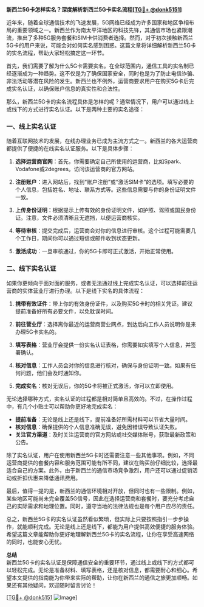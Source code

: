 **新西兰5G卡怎样实名？深度解析新西兰5G卡实名流程[[TG💪+ @donk5151](https://t.me/s/donk5151)]**

近年来，随着全球通信技术的飞速发展，5G网络已经成为许多国家和地区争相布局的重要领域之一。新西兰作为南太平洋地区的科技先锋，其通信市场也紧跟潮流，推出了多种5G服务套餐和SIM卡供消费者选择。然而，对于初次接触新西兰5G卡的用户来说，可能会对如何实名感到困惑。这篇文章将详细解析新西兰5G卡的实名流程，帮助大家轻松搞定这一环节。

首先，我们需要了解为什么5G卡需要实名。在全球范围内，通信工具的实名制已经逐渐成为一种趋势。这不仅是为了确保国家安全，同时也是为了防止电信诈骗、非法活动等潜在风险的发生。新西兰也不例外，运营商要求用户在购买5G卡后完成实名认证，以确保账户信息的真实性和合法性。

那么，新西兰5G卡的实名流程具体是怎样的呢？通常情况下，用户可以通过线上或线下的方式进行实名认证。以下是两种主要的实名途径：

### **一、线上实名认证**
随着互联网技术的发展，在线办理业务已成为主流方式之一。新西兰的各大运营商都提供了便捷的在线实名认证服务。以下是具体步骤：

1. **选择运营商官网**：首先，你需要确定自己所使用的运营商，比如Spark、Vodafone或2degrees。访问该运营商的官方网站。
   
2. **注册账户**：进入网站后，找到“账户注册”或“激活SIM卡”的选项。填写必要的个人信息，包括姓名、地址、联系方式等。这些信息需要与你的身份证明文件一致。

3. **上传身份证明**：根据提示上传有效的身份证明文件，如护照、驾照或国民身份证。注意，文件必须清晰且无遮挡，以便运营商核实。

4. **等待审核**：提交完成后，运营商会对你的信息进行审核。这个过程可能需要几个工作日，期间你可以通过短信或邮件收到状态更新。

5. **激活成功**：一旦审核通过，你的5G卡即可正式激活，开始正常使用。

### **二、线下实名认证**
如果你更倾向于面对面的服务，或者无法通过线上完成实名认证，可以选择前往运营商的实体营业厅进行办理。以下是线下实名的具体流程：

1. **携带有效证件**：带上你的有效身份证件，以及购买5G卡时的相关凭证。建议提前准备好所有必要文件，以免耽误时间。

2. **前往营业厅**：选择离你最近的运营商营业网点，到达后向工作人员说明你是来办理5G卡实名的。

3. **填写表格**：营业厅会提供一份实名认证表格，你需要如实填写个人信息，并签署确认。

4. **核对信息**：工作人员会对你的信息进行核对，确保与身份证明一致。如果有任何问题，他们会及时通知你。

5. **完成实名**：核对无误后，你的5G卡将被正式激活，你可以立即使用。

无论选择哪种方式，实名认证的过程都是相对简单且高效的。不过，在操作过程中，有几个小贴士可以帮助你更好地完成实名：

- **提前准备**：无论是线上还是线下，提前准备好所需材料可以节省大量时间。
- **核对信息**：确保提供的个人信息准确无误，避免因错误导致认证失败。
- **关注官方渠道**：及时关注运营商的官方网站或社交媒体账号，获取最新政策和公告。

除了实名认证，用户在使用新西兰5G卡时还需要注意一些其他事项。例如，不同运营商提供的套餐内容和服务范围可能有所不同，建议在购买前仔细比较，选择最适合自己的方案。此外，由于新西兰的通信市场竞争激烈，用户还可以通过促销活动或折扣优惠来降低通讯费用。

最后，值得一提的是，新西兰的通信环境相对开放，但同时也有一些限制。例如，某些地区可能尚未完全覆盖5G信号，因此在选择运营商和套餐时，要充分考虑自己的实际需求和地理位置。同时，遵守当地的法律法规也是每个用户应尽的责任。

总之，新西兰5G卡的实名认证虽然看似繁琐，但实际上只要按照指引一步步操作，就能顺利完成。无论是线上还是线下，都能为用户提供高效便捷的服务体验。希望这篇文章能帮助你更好地理解新西兰5G卡的实名流程，让你在享受高速网络的同时，也能安心无忧。

**总结**  
新西兰5G卡的实名认证是保障通信安全的重要环节，通过线上或线下的方式都可以轻松完成。无论是准备材料、填写表格，还是核对信息，都需要耐心和细心。希望本文提供的指南能为你带来实际的帮助，让你在新西兰的通信之旅更加顺畅。如果还有其他疑问，欢迎随时留言讨论！

[[TG💪+ @donk5151](https://t.me/s/donk5151) ![Image](https://i.postimg.cc/rwNCRYN7/Snipaste-2025-04-30-17-27-05.png)]